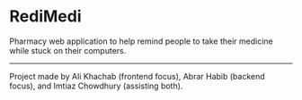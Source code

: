 # RediMedi
Pharmacy web application to help remind people to take their medicine while stuck on their computers.


---

Project made by Ali Khachab (frontend focus), Abrar Habib (backend focus), and Imtiaz Chowdhury (assisting both).